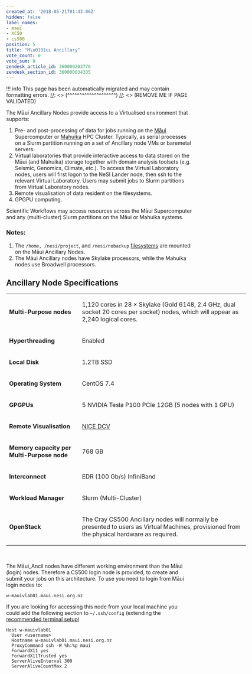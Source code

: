 ```yaml
---
created_at: '2018-05-21T01:43:06Z'
hidden: false
label_names:
- maui
- XC50
- cs500
position: 5
title: "M\u0101ui Ancillary"
vote_count: 0
vote_sum: 0
zendesk_article_id: 360000203776
zendesk_section_id: 360000034335
---
```




[//]: <> (REMOVE ME IF PAGE VALIDATED)
[//]: <> (vvvvvvvvvvvvvvvvvvvv)
!!! info
    This page has been automatically migrated and may contain formatting errors.
[//]: <> (^^^^^^^^^^^^^^^^^^^^)
[//]: <> (REMOVE ME IF PAGE VALIDATED)

The Māui Ancillary Nodes provide access to a Virtualised environment
that supports:

1.  Pre- and post-processing of data for jobs running on the
    [Māui](https://support.nesi.org.nz/hc/articles/360000163695)
    Supercomputer or
    [Mahuika](https://support.nesi.org.nz/hc/articles/360000163575) HPC
    Cluster. Typically, as serial processes on a Slurm partition running
    on a set of Ancillary node VMs or baremetal servers.
2.  Virtual laboratories that provide interactive access to data stored
    on the Māui (and Mahuika) storage together with domain analysis
    toolsets (e.g. Seismic, Genomics, Climate, etc.). To access the
    Virtual Laboratory nodes, users will first logon to the NeSI Lander
    node, then ssh to the relevant Virtual Laboratory. Users may submit
    jobs to Slurm partitions from Virtual Laboratory nodes.
3.  Remote visualisation of data resident on the filesystems.
4.  GPGPU computing.

Scientific Workflows may access resources across the Māui Supercomputer
and any (multi-cluster) Slurm partitions on the Māui or Mahuika systems.

### Notes:

1.  The `/home, /nesi/project`, and `/nesi/nobackup`
    [filesystems](https://support.nesi.org.nz/hc/articles/360000177256)
    are mounted on the Māui Ancillary Nodes.
2.  The Māui Ancillary nodes have Skylake processors, while the Mahuika
    nodes use Broadwell processors.

## Ancillary Node Specifications

<table style="width: 650px;">
<tbody>
<tr class="odd">
<td style="width: 182.767px"><p><strong>Multi-Purpose
nodes</strong></p></td>
<td style="width: 444.233px"><p>1,120 cores in 28 × Skylake (Gold 6148,
2.4 GHz, dual socket 20 cores per socket) nodes, which will appear as
2,240 logical cores.</p></td>
</tr>
<tr class="even">
<td style="width: 182.767px"><p><strong>Hyperthreading</strong></p></td>
<td style="width: 444.233px"><p>Enabled</p></td>
</tr>
<tr class="odd">
<td style="width: 182.767px"><p><strong>Local Disk</strong></p></td>
<td style="width: 444.233px"><p>1.2TB SSD</p></td>
</tr>
<tr class="even">
<td style="width: 182.767px"><p><strong>Operating
System</strong></p></td>
<td style="width: 444.233px"><p>CentOS 7.4</p></td>
</tr>
<tr class="odd">
<td style="width: 182.767px"><p><strong>GPGPUs</strong></p></td>
<td style="width: 444.233px"><p>5 <span>NVIDIA Tesla P100 PCIe
12GB</span> (5 nodes with 1 GPU)</p></td>
</tr>
<tr class="even">
<td style="width: 182.767px"><p><strong>Remote
Visualisation</strong></p></td>
<td style="width: 444.233px"><p><a
href="https://www.nice-software.com/products/dcv">NICE DCV</a></p></td>
</tr>
<tr class="odd">
<td style="width: 182.767px"><p><strong>Memory capacity per
Multi-Purpose node</strong></p></td>
<td style="width: 444.233px"><p>768 GB</p></td>
</tr>
<tr class="even">
<td style="width: 182.767px"><p><strong>Interconnect</strong></p></td>
<td style="width: 444.233px"><p>EDR (100 Gb/s) InfiniBand</p></td>
</tr>
<tr class="odd">
<td style="width: 182.767px"><p><strong>Workload
Manager</strong></p></td>
<td style="width: 444.233px"><p>Slurm (Multi-Cluster)</p></td>
</tr>
<tr class="even">
<td style="width: 182.767px"><p><strong>OpenStack</strong></p></td>
<td style="width: 444.233px"><p>The Cray CS500 Ancillary nodes will
normally be presented to users as Virtual Machines, provisioned from the
physical hardware as required.</p></td>
</tr>
</tbody>
</table>

 

The Māui\_Ancil nodes have different working environment than the Māui
(login) nodes. Therefore a CS500 login node is provided, to create and
submit your jobs on this architecture. To use you need to login from
Māui login nodes to:

    w-mauivlab01.maui.nesi.org.nz

If you are looking for accessing this node from your local machine you
could add the following section to `~/.ssh/config` (extending the
[recommended terminal
setup](https://support.nesi.org.nz/hc/en-gb/articles/360000625535-Recommended-Terminal-Setup))

    Host w-mauivlab01 
      User <username> 
      Hostname w-mauivlab01.maui.nesi.org.nz 
      ProxyCommand ssh -W %h:%p maui 
      ForwardX11 yes
      ForwardX11Trusted yes
      ServerAliveInterval 300
      ServerAliveCountMax 2
